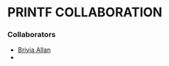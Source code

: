 # PRINTF COLLABORATION

<h3>Collaborators</h3>
<ul>
<li><a href="https://github.com/briviamoon/">Brivia Allan</a><li>
<!--append your github link here same as above-->
</ul>

